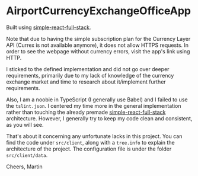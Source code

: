 # AirportCurrencyExchangeOfficeApp

Built using [simple-react-full-stack](https://github.com/crsandeep/simple-react-full-stack).

Note that due to having the simple subscription plan for the Currency Layer API (Currex is not available anymore), it does not allow HTTPS requests. In order to see the webpage without currency errors, visit the app's link using HTTP.

I sticked to the defined implementation and did not go over deeper requirements, primarily due to my lack of knowledge of the currency exchange market and time to research about it/implement further requirements.

Also, I am a noobie in TypeScript (I generally use Babel) and I failed to use the `tslint.json`. I centered my time more in the general implementation rather than touching the already premade [simple-react-full-stack](https://github.com/crsandeep/simple-react-full-stack) architecture. However, I generally try to keep my code clean and consistent, as you will see.

That's about it concerning any unfortunate lacks in this project. You can find the code under `src/client`, along with a `tree.info` to explain the architecture of the project. The configuration file is under the folder `src/client/data`.

Cheers,
Martin
